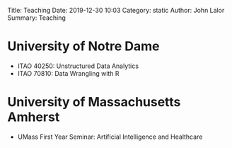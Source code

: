 Title: Teaching
Date: 2019-12-30 10:03
Category: static
Author: John Lalor
Summary: Teaching

# University of Notre Dame

- ITAO 40250: Unstructured Data Analytics
- ITAO 70810: Data Wrangling with R 

# University of Massachusetts Amherst

- UMass First Year Seminar: Artificial Intelligence and Healthcare
